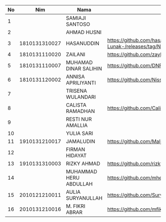 
|  No |      Nim      |          Nama          |                                 Link Github                                      |
|-----|---------------|------------------------|----------------------------------------------------------------------------------|
|  1  |               | SAMIAJI SANTOSO        |                                                                                  |
|  2  |               | AHMAD HUSNI            |                                                                                  |
|  3  | 1810131310027 | HASANUDDIN             | <https://github.com/hasanuddinpmgrProyek-Perangkat-Lunak-/releases/tag/Novanabs> |
|  4  | 1810131110020 | ZAILANI                | <https://github.com/zaylani99/CSE-Proyek-Perangkat-Lunak/invitations>            |
|  5  | 1810131110007 | MUHAMAD DINAR SALIHIN  | <https://github.com/DNRSAL/Proyek/releases/tag/Novanabs>                         |
|  6  | 1810131120002 | ANNISA APRILIYANTI     | <https://github.com/Nissaaprilia/PROYEK-PERANGKAT-LUNAK-2>                       |
|  7  |               | TRISENA WULANDARI      |                                                                                  |
|  8  |               | CALISTA RAMADHAN       | <https://github.com/Calista19/Media-Interaktif>                                  |
|  9  |               | RESTI NUR AMALLIA      |                                                                                  |
|  10 |               | YULIA SARI             |                                                                                  |
|  11 | 1910131210017 | JAMALUDIN              | <https://github.com/Malja321999/PROYEK-MP-PUSPA.git>                             |
|  12 |               | FIRMAN HIDAYAT         |                                                                                  |
|  13 | 1910131310003 | RIZKY AHMAD            | <https://github.com/rizkyahmad16/AMPC6707_Proyek_Perangkat_Lunak>                |
|  14 |               | MUHAMMAD HERU ABDULLAH | <https://github.com/mheruabdullah7/Proyek-Perangkat-Lunak>                       |
|  15 | 2010121210011 | AULIA SURYANULLAH      | <https://github.com/SuryaaN15/Tugas-Proyek-Perangkat-Lunak>                      |
|  16 | 2010131210016 | M. FIKRI ABRAR         | <https://github.com/mfikriabrar17/PPL>                                           |